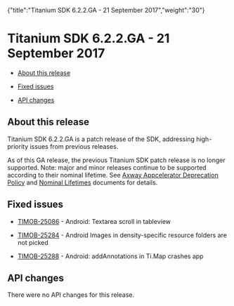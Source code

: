 {"title":"Titanium SDK 6.2.2.GA - 21 September 2017","weight":"30"} 

# Titanium SDK 6.2.2.GA - 21 September 2017

*   [About this release](#Aboutthisrelease)
    
*   [Fixed issues](#Fixedissues)
    
*   [API changes](#APIchanges)
    

## About this release

Titanium SDK 6.2.2.GA is a patch release of the SDK, addressing high-priority issues from previous releases.

As of this GA release, the previous Titanium SDK patch release is no longer supported. Note: major and minor releases continue to be supported according to their nominal lifetime. See [Axway Appcelerator Deprecation Policy](/docs/appc/AMPLIFY_Appcelerator_Services_Overview/Axway_Appcelerator_Deprecation_Policy/) and [Nominal Lifetimes](/docs/appc/AMPLIFY_Appcelerator_Services_Overview/Axway_Appcelerator_Product_Lifecycle/#NominalLifetimes) documents for details.

## Fixed issues

*   [TIMOB-25086](https://jira.appcelerator.org/browse/TIMOB-25086) - Android: Textarea scroll in tableview
    
*   [TIMOB-25284](https://jira.appcelerator.org/browse/TIMOB-25284) - Android Images in density-specific resource folders are not picked
    
*   [TIMOB-25288](https://jira.appcelerator.org/browse/TIMOB-25288) - Android: addAnnotations in Ti.Map crashes app
    

## API changes

There were no API changes for this release.